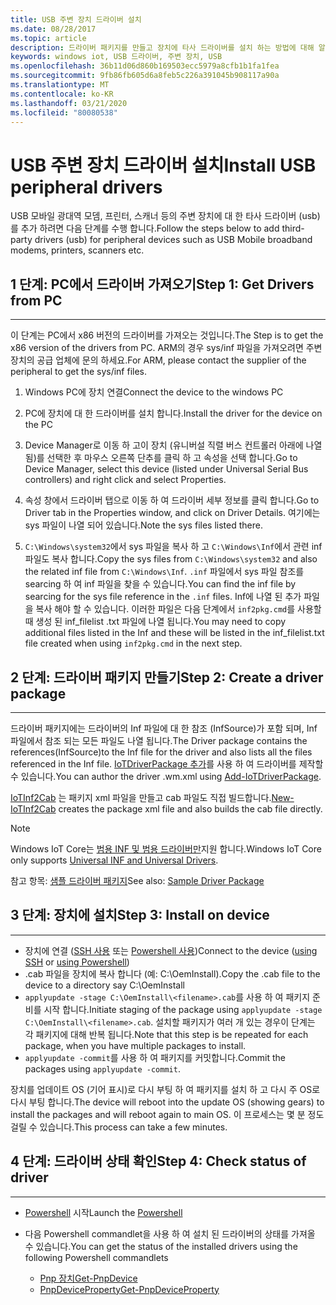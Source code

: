 ```yaml
---
title: USB 주변 장치 드라이버 설치
ms.date: 08/28/2017
ms.topic: article
description: 드라이버 패키지를 만들고 장치에 타사 드라이버를 설치 하는 방법에 대해 알아봅니다.
keywords: windows iot, USB 드라이버, 주변 장치, USB
ms.openlocfilehash: 36b11d06d860b169503ecc5979a8cfb1b1fa1fea
ms.sourcegitcommit: 9fb86fb605d6a8feb5c226a391045b908117a90a
ms.translationtype: MT
ms.contentlocale: ko-KR
ms.lasthandoff: 03/21/2020
ms.locfileid: "80080538"
---
```

# <a name="install-usb-peripheral-drivers"></a><span data-ttu-id="712e2-104">USB 주변 장치 드라이버 설치</span><span class="sxs-lookup"><span data-stu-id="712e2-104">Install USB peripheral drivers</span></span>
<span data-ttu-id="712e2-105">USB 모바일 광대역 모뎀, 프린터, 스캐너 등의 주변 장치에 대 한 타사 드라이버 (usb)를 추가 하려면 다음 단계를 수행 합니다.</span><span class="sxs-lookup"><span data-stu-id="712e2-105">Follow the steps below to add third-party drivers (usb) for peripheral devices such as USB Mobile broadband modems, printers, scanners etc.</span></span> 

## <a name="step-1-get-drivers-from-pc"></a><span data-ttu-id="712e2-106">1 단계: PC에서 드라이버 가져오기</span><span class="sxs-lookup"><span data-stu-id="712e2-106">Step 1: Get Drivers from PC</span></span>
___
<span data-ttu-id="712e2-107">이 단계는 PC에서 x86 버전의 드라이버를 가져오는 것입니다.</span><span class="sxs-lookup"><span data-stu-id="712e2-107">The Step is to get the x86 version of the drivers from PC.</span></span> <span data-ttu-id="712e2-108">ARM의 경우 sys/inf 파일을 가져오려면 주변 장치의 공급 업체에 문의 하세요.</span><span class="sxs-lookup"><span data-stu-id="712e2-108">For ARM, please contact the supplier of the peripheral to get the sys/inf files.</span></span>


1. <span data-ttu-id="712e2-109">Windows PC에 장치 연결</span><span class="sxs-lookup"><span data-stu-id="712e2-109">Connect the device to the windows PC</span></span>

2. <span data-ttu-id="712e2-110">PC에 장치에 대 한 드라이버를 설치 합니다.</span><span class="sxs-lookup"><span data-stu-id="712e2-110">Install the driver for the device on the PC</span></span>

3. <span data-ttu-id="712e2-111">Device Manager로 이동 하 고이 장치 (유니버설 직렬 버스 컨트롤러 아래에 나열 됨)를 선택한 후 마우스 오른쪽 단추를 클릭 하 고 속성을 선택 합니다.</span><span class="sxs-lookup"><span data-stu-id="712e2-111">Go to Device Manager, select this device (listed under Universal Serial Bus controllers) and right click and select Properties.</span></span>

4. <span data-ttu-id="712e2-112">속성 창에서 드라이버 탭으로 이동 하 여 드라이버 세부 정보를 클릭 합니다.</span><span class="sxs-lookup"><span data-stu-id="712e2-112">Go to Driver tab in the Properties window, and click on Driver Details.</span></span> <span data-ttu-id="712e2-113">여기에는 sys 파일이 나열 되어 있습니다.</span><span class="sxs-lookup"><span data-stu-id="712e2-113">Note the sys files listed there.</span></span>

5. <span data-ttu-id="712e2-114">`C:\Windows\system32`에서 sys 파일을 복사 하 고 `C:\Windows\Inf`에서 관련 inf 파일도 복사 합니다.</span><span class="sxs-lookup"><span data-stu-id="712e2-114">Copy the sys files from `C:\Windows\system32` and also the related inf file from `C:\Windows\Inf`.</span></span> <span data-ttu-id="712e2-115">`.inf` 파일에서 sys 파일 참조를 searcing 하 여 inf 파일을 찾을 수 있습니다.</span><span class="sxs-lookup"><span data-stu-id="712e2-115">You can find the inf file by searcing for the sys file reference in the `.inf` files.</span></span> <span data-ttu-id="712e2-116">Inf에 나열 된 추가 파일을 복사 해야 할 수 있습니다. 이러한 파일은 다음 단계에서 `inf2pkg.cmd`를 사용할 때 생성 된 inf_filelist .txt 파일에 나열 됩니다.</span><span class="sxs-lookup"><span data-stu-id="712e2-116">You may need to copy additional files listed in the Inf and these will be listed in the inf_filelist.txt file created when using  `inf2pkg.cmd` in the next step.</span></span>


## <a name="step-2-create-a-driver-package"></a><span data-ttu-id="712e2-117">2 단계: 드라이버 패키지 만들기</span><span class="sxs-lookup"><span data-stu-id="712e2-117">Step 2: Create a driver package</span></span>
___

<span data-ttu-id="712e2-118">드라이버 패키지에는 드라이버의 Inf 파일에 대 한 참조 (InfSource)가 포함 되며, Inf 파일에서 참조 되는 모든 파일도 나열 됩니다.</span><span class="sxs-lookup"><span data-stu-id="712e2-118">The Driver package contains the references(InfSource)to the Inf file for the driver and also lists all the files referenced in the Inf file.</span></span> <span data-ttu-id="712e2-119">[IoTDriverPackage 추가](https://github.com/ms-iot/iot-adk-addonkit/tree/master/Tools/IoTCoreImaging/Docs/Add-IoTDriverPackage.md)를 사용 하 여 드라이버를 제작할 수 있습니다.</span><span class="sxs-lookup"><span data-stu-id="712e2-119">You can author the driver .wm.xml using [Add-IoTDriverPackage](https://github.com/ms-iot/iot-adk-addonkit/tree/master/Tools/IoTCoreImaging/Docs/Add-IoTDriverPackage.md).</span></span>

<span data-ttu-id="712e2-120">[IoTInf2Cab](https://github.com/ms-iot/iot-adk-addonkit/tree/master/Tools/IoTCoreImaging/Docs/New-IoTInf2Cab.md) 는 패키지 xml 파일을 만들고 cab 파일도 직접 빌드합니다.</span><span class="sxs-lookup"><span data-stu-id="712e2-120">[New-IoTInf2Cab](https://github.com/ms-iot/iot-adk-addonkit/tree/master/Tools/IoTCoreImaging/Docs/New-IoTInf2Cab.md) creates the package xml file and also builds the cab file directly.</span></span>

> [!NOTE]
> <span data-ttu-id="712e2-121">Windows IoT Core는 [범용 INF 및 범용 드라이버만](https://docs.microsoft.com/windows-hardware/drivers/develop/getting-started-with-universal-drivers)지원 합니다.</span><span class="sxs-lookup"><span data-stu-id="712e2-121">Windows IoT Core only supports [Universal INF and Universal Drivers](https://docs.microsoft.com/windows-hardware/drivers/develop/getting-started-with-universal-drivers).</span></span>


<span data-ttu-id="712e2-122">참고 항목: [샘플 드라이버 패키지](https://github.com/ms-iot/iot-adk-addonkit/tree/master/Workspace/Source-arm/BSP/CustomRpi2/Packages/CustomRPi2.GPIO)</span><span class="sxs-lookup"><span data-stu-id="712e2-122">See also: [Sample Driver Package](https://github.com/ms-iot/iot-adk-addonkit/tree/master/Workspace/Source-arm/BSP/CustomRpi2/Packages/CustomRPi2.GPIO)</span></span> 

## <a name="step-3-install-on-device"></a><span data-ttu-id="712e2-123">3 단계: 장치에 설치</span><span class="sxs-lookup"><span data-stu-id="712e2-123">Step 3: Install on device</span></span>
___

* <span data-ttu-id="712e2-124">장치에 연결 ([SSH 사용](../connect-your-device/ssh.md) 또는 [Powershell 사용](../connect-your-device/powershell.md))</span><span class="sxs-lookup"><span data-stu-id="712e2-124">Connect to the device ([using SSH](../connect-your-device/ssh.md) or [using Powershell](../connect-your-device/powershell.md))</span></span>
* <span data-ttu-id="712e2-125"><filename>.cab 파일을 장치에 복사 합니다 (예: C:\OemInstall).</span><span class="sxs-lookup"><span data-stu-id="712e2-125">Copy the <filename>.cab file to the device to a directory say C:\OemInstall</span></span>
* <span data-ttu-id="712e2-126">`applyupdate -stage C:\OemInstall\<filename>.cab`를 사용 하 여 패키지 준비를 시작 합니다.</span><span class="sxs-lookup"><span data-stu-id="712e2-126">Initiate staging of the package using `applyupdate -stage C:\OemInstall\<filename>.cab`.</span></span> <span data-ttu-id="712e2-127">설치할 패키지가 여러 개 있는 경우이 단계는 각 패키지에 대해 반복 됩니다.</span><span class="sxs-lookup"><span data-stu-id="712e2-127">Note that this step is be repeated for each package, when you have multiple packages to install.</span></span>
* <span data-ttu-id="712e2-128">`applyupdate -commit`를 사용 하 여 패키지를 커밋합니다.</span><span class="sxs-lookup"><span data-stu-id="712e2-128">Commit the packages using `applyupdate -commit`.</span></span>

<span data-ttu-id="712e2-129">장치를 업데이트 OS (기어 표시)로 다시 부팅 하 여 패키지를 설치 하 고 다시 주 OS로 다시 부팅 합니다.</span><span class="sxs-lookup"><span data-stu-id="712e2-129">The device will reboot into the update OS (showing gears) to install the packages and will reboot again to main OS.</span></span> <span data-ttu-id="712e2-130">이 프로세스는 몇 분 정도 걸릴 수 있습니다.</span><span class="sxs-lookup"><span data-stu-id="712e2-130">This process can take a few minutes.</span></span>

## <a name="step-4-check-status-of-driver"></a><span data-ttu-id="712e2-131">4 단계: 드라이버 상태 확인</span><span class="sxs-lookup"><span data-stu-id="712e2-131">Step 4: Check status of driver</span></span>
___

* <span data-ttu-id="712e2-132">[Powershell](../connect-your-device/PowerShell.md) 시작</span><span class="sxs-lookup"><span data-stu-id="712e2-132">Launch the [Powershell](../connect-your-device/PowerShell.md)</span></span>
* <span data-ttu-id="712e2-133">다음 Powershell commandlet을 사용 하 여 설치 된 드라이버의 상태를 가져올 수 있습니다.</span><span class="sxs-lookup"><span data-stu-id="712e2-133">You can get the status of the installed drivers using the following Powershell commandlets</span></span>

    * [<span data-ttu-id="712e2-134">Pnp 장치</span><span class="sxs-lookup"><span data-stu-id="712e2-134">Get-PnpDevice</span></span>](https://docs.microsoft.com/powershell/module/pnpdevice/get-pnpdevice?view=win10-ps)
    * [<span data-ttu-id="712e2-135">PnpDeviceProperty</span><span class="sxs-lookup"><span data-stu-id="712e2-135">Get-PnpDeviceProperty</span></span>](https://docs.microsoft.com/powershell/module/pnpdevice/get-pnpdeviceproperty?view=win10-ps)
    
